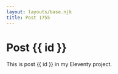 ```yaml
---
layout: layouts/base.njk
title: Post 1755
---
```


# Post {{ id }}

This is post {{ id }} in my Eleventy project.

